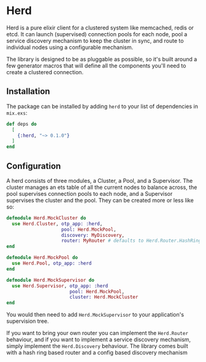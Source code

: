 # Herd

Herd is a pure elixir client for a clustered system like memcached, redis or etcd.  It can launch
(supervised) connection pools for each node, pool a service discovery mechanism to keep the cluster
in sync, and route to individual nodes using a configurable mechanism.

The library is designed to be as pluggable as possible, so it's built around a few generator macros
that will define all the components you'll need to create a clustered connection.

## Installation

The package can be installed by adding `herd` to your list of dependencies in `mix.exs`:

```elixir
def deps do
  [
    {:herd, "~> 0.1.0"}
  ]
end
```

## Configuration

A herd consists of three modules, a Cluster, a Pool, and a Supervisor.  The cluster manages an
ets table of all the current nodes to balance across, the pool supervises connection pools to each node, and a Supervisor supervises the cluster and the pool.  They can be created more or less like so:

```elixir
defmodule Herd.MockCluster do
  use Herd.Cluster, otp_app: :herd,
                    pool: Herd.MockPool,
                    discovery: MyDiscovery,
                    router: MyRouter # defaults to Herd.Router.HashRing
end

defmodule Herd.MockPool do
  use Herd.Pool, otp_app: :herd
end

defmodule Herd.MockSupervisor do
  use Herd.Supervisor, otp_app: :herd
                       pool: Herd.MockPool,
                       cluster: Herd.MockCluster
end
```

You would then need to add `Herd.MockSupervisor` to your application's supervision tree.

If you want to bring your own router you can implement the `Herd.Router` behaviour,
and if you want to implement a service discovery mechanism, simply implement the `Herd.Discovery`
behaviour.  The library comes built with a hash ring based router and a config based discovery
mechanism
